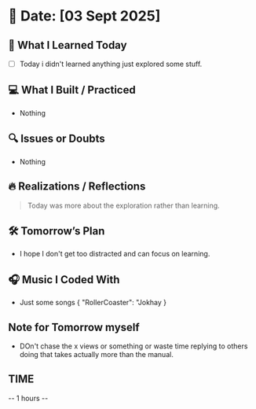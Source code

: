# 📅 Date: [03 Sept 2025]

## 🧠 What I Learned Today

- [ ] Today i didn't learned anything just explored some stuff.

## 💻 What I Built / Practiced

- Nothing

## 🔍 Issues or Doubts

- Nothing

## 🔥 Realizations / Reflections

> Today was more about the exploration rather than learning.

## 🛠 Tomorrow’s Plan

- I hope I don't get too distracted and can focus on learning.

## 🎧 Music I Coded With

- Just some songs {
    "RollerCoaster": "Jokhay
}

## Note for Tomorrow myself

- DOn't chase the x views or something or waste time replying to others doing that takes actually more than the manual.

## TIME

-- 1 hours  --
